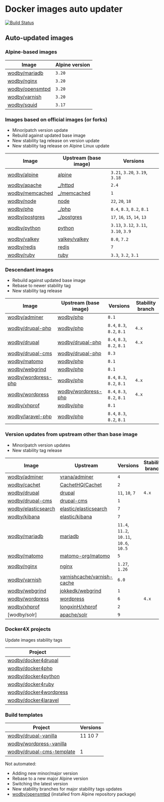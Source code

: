 # Docker images auto updater

[![Build Status](https://github.com/wodby/images/workflows/Update/badge.svg)](https://github.com/wodby/images/actions)

## Auto-updated images

### Alpine-based images

| Image             | Alpine version |
|-------------------|----------------|
| [wodby/mariadb]   | `3.20`         |
| [wodby/nginx]     | `3.20`         |
| [wodby/opensmtpd] | `3.20`         |
| [wodby/varnish]   | `3.20`         |
| [wodby/squid]     | `3.17`         |

### Images based on official images (or forks)

- Minor/patch version update
- Rebuild against updated base image
- New stability tag release on version update
- New stability tag release on Alpine Linux update

| Image             | Upstream (base image) | Versions                              |
|-------------------|-----------------------|---------------------------------------|
| [wodby/alpine]    | [alpine]              | `3.21`, `3.20`, `3.19`, `3.18`        |
| [wodby/apache]    | [_/httpd]             | `2.4`                                 |
| [wodby/memcached] | [_/memcached]         | `1`                                   |
| [wodby/node]      | [node]                | `22`, `20`, `18`                      |
| [wodby/php]       | [_/php]               | `8.4`, `8.3`, `8.2`, `8.1`            |
| [wodby/postgres]  | [_/postgres]          | `17`, `16`, `15`, `14`, `13`          |
| [wodby/python]    | [python]              | `3.13`, `3.12`, `3.11`, `3.10`, `3.9` |
| [wodby/valkey]    | [valkey/valkey]       | `8.0`, `7.2`                          |
| [wodby/redis]     | [redis]               | `7`                                   |
| [wodby/ruby]      | [ruby]                | `3.3`, `3.2`, `3.1`                   |

### Descendant images

- Rebuild against updated base image
- Rebase to newer stability tag
- New stability tag release

| Image                 | Upstream (base image) | Versions                   | Stability branch |
|-----------------------|-----------------------|----------------------------|------------------|
| [wodby/adminer]       | [wodby/php]           | `8.1`                      |                  |
| [wodby/drupal-php]    | [wodby/php]           | `8.4`, `8.3`, `8.2`, `8.1` | `4.x`            |
| [wodby/drupal]        | [wodby/drupal-php]    | `8.4`, `8.3`, `8.2`, `8.1` | `4.x`            |
| [wodby/drupal-cms]    | [wodby/drupal-php]    | `8.3`                      |                  |
| [wodby/matomo]        | [wodby/php]           | `8.1`                      |                  |
| [wodby/webgrind]      | [wodby/php]           | `8.1`                      |                  |
| [wodby/wordpress-php] | [wodby/php]           | `8.4`, `8.3`, `8.2`, `8.1` | `4.x`            |
| [wodby/wordpress]     | [wodby/wordpress-php] | `8.4`, `8.3`, `8.2`, `8.1` | `4.x`            |
| [wodby/xhprof]        | [wodby/php]           | `8.1`                      |                  |
| [wodby/laravel-php]   | [wodby/php]           | `8.4`, `8.3`, `8.2`, `8.1` |                  |

### Version updates from upstream other than base image

- Minor/patch version updates
- New stability tag release

| Image                 | Upstream                     | Versions                                 | Stability branch |
|-----------------------|------------------------------|------------------------------------------|------------------|
| [wodby/adminer]       | [vrana/adminer]              | `4`                                      |                  |
| [wodby/cachet]        | [CachetHQ/Cachet]            | `2`                                      |                  |
| [wodby/drupal]        | [drupal]                     | `11`, `10`, `7`                          | `4.x`            |
| [wodby/drupal-cms]    | [drupal-cms]                 | `1`                                      |                  |
| [wodby/elasticsearch] | [elastic/elasticsearch]      | `7`                                      |                  |
| [wodby/kibana]        | [elastic/kibana]             | `7`                                      |                  |
| [wodby/mariadb]       | [mariadb]                    | `11.4`, `11.2`, `10.11`,  `10.6`, `10.5` |                  |
| [wodby/matomo]        | [matomo-org/matomo]          | `5`                                      |                  |
| [wodby/nginx]         | [nginx]                      | `1.27`, `1.26`                           |                  |
| [wodby/varnish]       | [varnishcache/varnish-cache] | `6.0`                                    |                  |
| [wodby/webgrind]      | [jokkedk/webgrind]           | `1`                                      |                  |
| [wodby/wordpress]     | [wordpress]                  | `6`                                      | `4.x`            |
| [wodby/xhprof]        | [longxinH/xhprof]            | `2`                                      |                  |
| [wodby/solr]          | [apache/solr]                | `9`                                      |                  |

### Docker4X projects

Update images stability tags

| Project                  |
|--------------------------|
| [wodby/docker4drupal]    |
| [wodby/docker4php]       |
| [wodby/docker4python]    |
| [wodby/docker4ruby]      |
| [wodby/docker4wordpress] |
| [wodby/docker4laravel]   |

### Build templates

| Project                     | Versions |
|-----------------------------|----------|
| [wodby/drupal-vanilla]      | 11 10 7  |
| [wodby/wordpress-vanilla]   |          |
| [wodby/drupal-cms-template] | 1        |

Not automated:

- Adding new minor/major version
- Rebase to a new major Alpine version
- Switching the latest version
- New stability branches for major stability tags updates
- [wodby/opensmtpd] (installed from Alpine repository package)

[adoptium/containers]: https://github.com/adoptium/containers

[alpine]: https://github.com/gliderlabs/docker-alpine

[CachetHQ/Cachet]: https://github.com/CachetHQ/Cachet

[drupal]: https://github.com/drupal/drupal

[drupal-cms]: https://git.drupalcode.org/project/cms

[elastic/elasticsearch]: https://github.com/elastic/elasticsearch

[elastic/kibana]: https://github.com/elastic/kibana

[httpd]: https://github.com/docker-library/httpd

[jokkedk/webgrind]: https://github.com/jokkedk/webgrind

[mariadb]: https://github.com/docker-library/mariadb

[matomo-org/matomo]: https://github.com/matomo-org/matomo

[memcached]: https://github.com/docker-library/memcached

[nginx]: https://github.com/docker-library/nginx

[node]: https://github.com/docker-library/node

[php]: https://github.com/docker-library/php

[postgres]: https://github.com/docker-library/postgres

[python]: https://github.com/docker-library/python

[valkey]: https://github.com/valkey-io/valkey-container

[redis]: https://github.com/docker-library/redis

[ruby]: https://github.com/docker-library/ruby

[varnishcache/varnish-cache]: https://github.com/varnishcache/varnish-cache

[vrana/adminer]: https://github.com/vrana/adminer

[longxinH/xhprof]: https://github.com/longxinH/xhprof

[apache/solr]: https://github.com/apache/solr

[wodby/adminer]: https://github.com/wodby/adminer

[wodby/alpine]: https://github.com/wodby/alpine

[wodby/apache]: https://github.com/wodby/apache

[_/memcached]: https://hub.docker.com/_/memcached

[_/postgres]: https://hub.docker.com/_/postgres

[_/php]: https://hub.docker.com/_/php

[valkey/valkey]: https://hub.docker.com/r/valkey/valkey

[wodby/cachet]: https://github.com/wodby/cachet

[wodby/docker4drupal]: https://github.com/wodby/docker4drupal

[wodby/docker4php]: https://github.com/wodby/docker4php

[wodby/docker4python]: https://github.com/wodby/docker4python

[wodby/docker4ruby]: https://github.com/wodby/docker4ruby

[wodby/docker4wordpress]: https://github.com/wodby/docker4wordpress

[wodby/docker4laravel]: https://github.com/wodby/docker4laravel

[wodby/drupal-php]: https://github.com/wodby/drupal-php

[wodby/drupal-cms-template]: https://github.com/wodby/drupal-cms-template

[wodby/drupal-vanilla]: https://github.com/wodby/drupal-vanilla

[wodby/wordpress-vanilla]: https://github.com/wodby/wordpress-vanilla

[wodby/laravel-php]: https://github.com/wodby/laravel-php

[wodby/drupal]: https://github.com/wodby/drupal

[wodby/drupal-cms]: https://github.com/wodby/drupal-cms

[wodby/elasticsearch]: https://github.com/wodby/elasticsearch

[_/httpd]: https://hub.docker.com/_/httpd

[wodby/kibana]: https://github.com/wodby/kibana

[wodby/mariadb]: https://github.com/wodby/mariadb

[wodby/matomo]: https://github.com/wodby/matomo

[wodby/memcached]: https://github.com/wodby/memcached

[wodby/nginx]: https://github.com/wodby/nginx

[wodby/node]: https://github.com/wodby/node

[wodby/openjdk]: https://github.com/wodby/openjdk

[wodby/opensmtpd]: https://github.com/wodby/opensmtpd

[wodby/php]: https://github.com/wodby/php

[wodby/postgres]: https://github.com/wodby/postgres

[wodby/python]: https://github.com/wodby/python

[wodby/valkey]: https://github.com/wodby/valkey

[wodby/redis]: https://github.com/wodby/redis

[wodby/ruby]: https://github.com/wodby/ruby

[wodby/varnish]: https://github.com/wodby/varnish

[wodby/webgrind]: https://github.com/wodby/webgrind

[wodby/wordpress-php]: https://github.com/wodby/wordpress-php

[wodby/wordpress]: https://github.com/wodby/wordpress

[wodby/xhprof]: https://github.com/wodby/xhprof

[wodby/squid]: https://github.com/wodby/squid

[wordpress]: https://github.com/WordPress/WordPress

